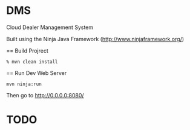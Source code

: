 DMS
===
Cloud Dealer Management System


Built using the Ninja Java Framework (http://www.ninjaframework.org/)

== Build Projrect
```
% mvn clean install
```

== Run Dev Web Server
```
mvn ninja:run
```

Then go to http://0.0.0.0:8080/

TODO
===


